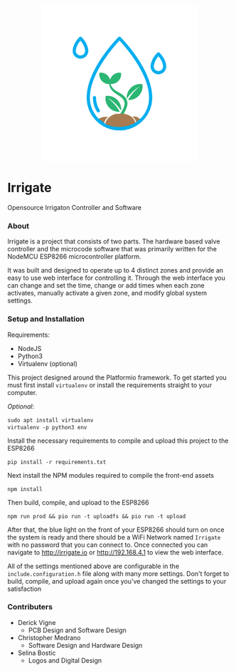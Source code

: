 <p align="center"><img src="https://raw.githubusercontent.com/dvigne/Irrigate/master/media/irrigate.io_color.png" width=350></p>

# Irrigate
Opensource Irrigaton Controller and Software

### About
Irrigate is a project that consists of two parts. The hardware based valve controller and the microcode software that was primarily written for the NodeMCU ESP8266 microcontroller platform.

It was built and designed to operate up to 4 distinct zones and provide an easy to use web interface for controlling it. Through the web interface you can change and set the time, change or add times when each zone activates, manually activate a given zone, and modify global system settings.

### Setup and Installation
Requirements:
 - NodeJS
 - Python3
 - Virtualenv (optional)

This project designed around the Platformio framework. To get started you must first install `virtualenv` or install the requirements straight to your computer.

*Optional*:
```
sudo apt install virtualenv
virtualenv -p python3 env
```

Install the necessary requirements to compile and upload this project to the ESP8266

```
pip install -r requirements.txt
```

Next install the NPM modules required to compile the front-end assets

```
npm install
```

Then build, compile, and upload to the ESP8266

```
npm run prod && pio run -t uploadfs && pio run -t upload
```

After that, the blue light on the front of your ESP8266 should turn on once the system is ready and there should be a WiFi Network named `Irrigate` with no password that you can connect to. Once connected you can navigate to http://irrigate.io or http://192.168.4.1 to view the web interface.

All of the settings mentioned above are configurable in the `include.configuration.h` file along with many more settings. Don't forget to build, compile, and upload again once you've changed the settings to your satisfaction

### Contributers
- Derick Vigne
  - PCB Design and Software Design
- Christopher Medrano
  - Software Design and Hardware Design
- Selina Bostic
  - Logos and Digital Design
